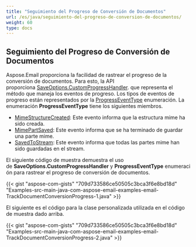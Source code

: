```yaml
---
title: "Seguimiento del Progreso de Conversión de Documentos"
url: /es/java/seguimiento-del-progreso-de-conversion-de-documentos/
weight: 60
type: docs
---
```


## **Seguimiento del Progreso de Conversión de Documentos**

Aspose.Email proporciona la facilidad de rastrear el progreso de la conversión de documentos. Para esto, la API proporciona [SaveOptions.CustomProgressHandler](https://reference.aspose.com/email/java/com.aspose.email/saveoptions/#getCustomProgressHandler--). que representa el método que maneja los eventos de progreso. Los tipos de eventos de progreso están representados por la [ProgressEventType](https://reference.aspose.com/email/java/com.aspose.email/progresseventtype/) enumeración. La enumeración **ProgressEventType** tiene los siguientes miembros.

- [MimeStructureCreated](https://reference.aspose.com/email/java/com.aspose.email/progresseventtype/#MimeStructureCreated): Este evento informa que la estructura mime ha sido creada.
- [MimePartSaved](https://reference.aspose.com/email/java/com.aspose.email/progresseventtype/#MimePartSaved): Este evento informa que se ha terminado de guardar una parte mime.
- [SavedToStream](https://reference.aspose.com/email/java/com.aspose.email/progresseventtype/#SavedToStream): Este evento informa que todas las partes mime han sido guardadas en el stream.

El siguiente código de muestra demuestra el uso de **SaveOptions.CustomProgressHandler** y **ProgressEventType** enumeración para rastrear el progreso de conversión de documentos.

{{< gist "aspose-com-gists" "709d733586ce50505c3bca3f6e8bd18d" "Examples-src-main-java-com-aspose-email-examples-email-TrackDocumentConversionProgress-1.java" >}}

El siguiente es el código para la clase personalizada utilizada en el código de muestra dado arriba.

{{< gist "aspose-com-gists" "709d733586ce50505c3bca3f6e8bd18d" "Examples-src-main-java-com-aspose-email-examples-email-TrackDocumentConversionProgress-2.java" >}}